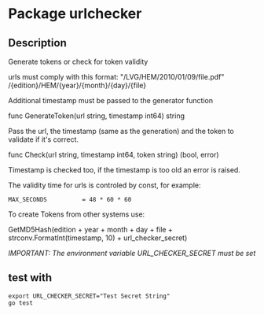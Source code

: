 # Package urlchecker

## Description
Generate tokens or check for token validity


urls must comply with this format:
"/LVG/HEM/2010/01/09/file.pdf"
/{edition}/HEM/{year}/{month}/{day}/{file}

Additional timestamp must be passed to the generator function

func GenerateToken(url string, timestamp int64) string 

Pass the url, the timestamp (same as the generation) and the token to validate if it's correct.

func Check(url string, timestamp int64, token string) (bool, error) 

Timestamp is checked too, if the timestamp is too old an error is raised.

The validity time for urls is controled by const, for example:

```
MAX_SECONDS          = 48 * 60 * 60
```

To create Tokens from other systems use:

GetMD5Hash(edition + year + month + day + file + strconv.FormatInt(timestamp, 10) + url_checker_secret)

*IMPORTANT: The environment variable URL_CHECKER_SECRET must be set*

## test with 
```
export URL_CHECKER_SECRET="Test Secret String"
go test
```